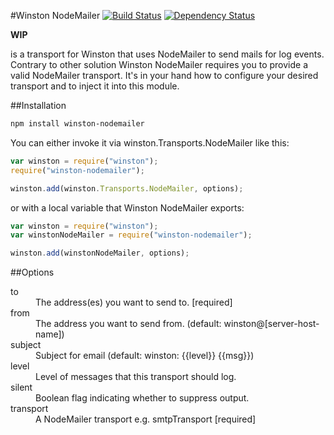 #Winston NodeMailer [![Build Status](https://travis-ci.org/thomaspeklak/winston-nodemailer.png)](https://travis-ci.org/thomaspeklak/winston-nodemailer) [![Dependency Status](https://gemnasium.com/thomaspeklak/winston-nodemailer.png)](https://gemnasium.com/thomaspeklak/winston-nodemailer)

__WIP__

is a transport for Winston that uses NodeMailer to send mails for log events.
Contrary to other solution Winston NodeMailer requires you to provide a valid
NodeMailer transport. It's in your hand how to configure your desired
transport and to inject it into this module.

##Installation

```bash
npm install winston-nodemailer
```

You can either invoke it via winston.Transports.NodeMailer like this:

```javascript
var winston = require("winston");
require("winston-nodemailer");

winston.add(winston.Transports.NodeMailer, options);
```

or with a local variable that Winston NodeMailer exports:

```javascript
var winston = require("winston");
var winstonNodeMailer = require("winston-nodemailer");

winston.add(winstonNodeMailer, options);
```

##Options

<dl>
  <dt>to<dt>
  <dd>The address(es) you want to send to. [required]</dd>
  <dt>from</dt>
  <dd>The address you want to send from. (default:
  winston@[server-host-name])</dd>
  <dt>subject</dt>
  <dd>Subject for email (default: winston: {{level}} {{msg}})</dd>
  <dt>level</dt>
  <dd>Level of messages that this transport should log.</dd>
  <dt>silent</dt>
  <dd>Boolean flag indicating whether to suppress output.</dd>
  <dt>transport</dt>
  <dd>A NodeMailer transport e.g. smtpTransport [required]</dd>
</dl>
